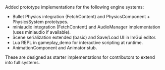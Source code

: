 
Added prototype implementations for the following engine systems:
- Bullet Physics integration (FetchContent) and PhysicsComponent + PhysicsSystem prototypes.
- miniaudio integration (FetchContent) and AudioManager implementation (uses miniaudio if available).
- Scene serialization extended (basic) and Save/Load UI in ImGui editor.
- Lua REPL in gameplay_demo for interactive scripting at runtime.
- AnimationComponent and Animator stub.

These are designed as starter implementations for contributors to extend into full systems.
